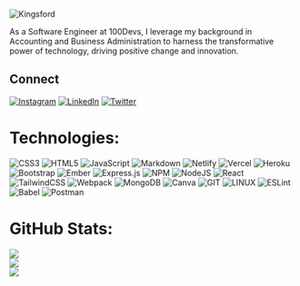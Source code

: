 ![Kingsford](https://github.com/Kwamecody/Kwamecody/assets/111431959/a0ce2268-3e78-4d19-863e-14c823aee6d9)

<p>
As a Software Engineer at 100Devs, I leverage my background in Accounting and Business Administration to harness the transformative power of technology, driving positive change and innovation.
</p>

## Connect
[![Instagram](https://img.shields.io/badge/Instagram-%23E4405F.svg?logo=Instagram&logoColor=white)](https://www.instagram.com/samuel_kingsford_amoah/) [![LinkedIn](https://img.shields.io/badge/LinkedIn-%230077B5.svg?logo=linkedin&logoColor=white)](https://www.linkedin.com/in/kingsford-amoah-71a113253/) [![Twitter](https://img.shields.io/badge/Twitter-%231DA1F2.svg?logo=Twitter&logoColor=white)](https://twitter.com/Kwame_Cody) 

# Technologies:
![CSS3](https://img.shields.io/badge/css3-%231572B6.svg?style=plastic&logo=css3&logoColor=white) ![HTML5](https://img.shields.io/badge/html5-%23E34F26.svg?style=plastic&logo=html5&logoColor=white) ![JavaScript](https://img.shields.io/badge/javascript-%23323330.svg?style=plastic&logo=javascript&logoColor=%23F7DF1E) ![Markdown](https://img.shields.io/badge/markdown-%23000000.svg?style=plastic&logo=markdown&logoColor=white) ![Netlify](https://img.shields.io/badge/netlify-%23000000.svg?style=plastic&logo=netlify&logoColor=#00C7B7) ![Vercel](https://img.shields.io/badge/vercel-%23000000.svg?style=plastic&logo=vercel&logoColor=white) ![Heroku](https://img.shields.io/badge/heroku-%23430098.svg?style=plastic&logo=heroku&logoColor=white) ![Bootstrap](https://img.shields.io/badge/bootstrap-%23563D7C.svg?style=plastic&logo=bootstrap&logoColor=white) ![Ember](https://img.shields.io/badge/ember-1C1E24?style=plastic&logo=ember.js&logoColor=#D04A37) ![Express.js](https://img.shields.io/badge/express.js-%23404d59.svg?style=plastic&logo=express&logoColor=%2361DAFB) ![NPM](https://img.shields.io/badge/NPM-%23000000.svg?style=plastic&logo=npm&logoColor=white) ![NodeJS](https://img.shields.io/badge/node.js-6DA55F?style=plastic&logo=node.js&logoColor=white) ![React](https://img.shields.io/badge/react-%2320232a.svg?style=plastic&logo=react&logoColor=%2361DAFB) ![TailwindCSS](https://img.shields.io/badge/tailwindcss-%2338B2AC.svg?style=plastic&logo=tailwind-css&logoColor=white) ![Webpack](https://img.shields.io/badge/webpack-%238DD6F9.svg?style=plastic&logo=webpack&logoColor=black) ![MongoDB](https://img.shields.io/badge/MongoDB-%234ea94b.svg?style=plastic&logo=mongodb&logoColor=white) ![Canva](https://img.shields.io/badge/Canva-%2300C4CC.svg?style=plastic&logo=Canva&logoColor=white) ![GIT](https://img.shields.io/badge/Git-fc6d26?style=plastic&logo=git&logoColor=white) ![LINUX](https://img.shields.io/badge/Linux-FCC624?style=plastic&logo=linux&logoColor=black) ![ESLint](https://img.shields.io/badge/ESLint-4B3263?style=plastic&logo=eslint&logoColor=white) ![Babel](https://img.shields.io/badge/Babel-F9DC3e?style=plastic&logo=babel&logoColor=black) ![Postman](https://img.shields.io/badge/Postman-FF6C37?style=plastic&logo=postman&logoColor=white)

<!--
### My Projects
<table>
  <tr>
    <td align="center">
      <h3>Utopia Global</h3>
      <a href="https://shorturl.at/osI06" target="blank">![Uploading tic-tac-toe.gif…]()
</a><br>
       This is  a landing page for Utopia Global software consultancy<br>
       <b>Tech: HTML, CSS, Bootstrap, Sass & JavaScript</b>
    </td>
    <td align="center">
      <h3>Tic Tac Toe</h3>
      <a href="https://shorturl.at/quzMQ" target="blank"><img src="./img/tic-tac-toe.gif" width="100%" alt="Tic Tac Toe"></a><br>
      Tic-Tac-Toe game with three modes:two players, Easy AI, and Unbeatable AI <br>
      <b>Tech: HTML, CSS & JavaScript</b>
    </td>
  </tr>
  <tr>
    <td align="center">
      <h3>Weather App</h3>
      <a href="https://shorturl.at/aDOV6" target="blank"><img src="./img/weather-app.gif" width="100%" alt="Weather App"></a><br>
       Web App that display's weather condition of an area.<br>
      <b>Tech: HTML, CSS, JavaScript & API</b>
    </td>
    <td align="center">
      <h3>Manage Team</h3>
      <a href="https://shorturl.at/devBZ" target="blank"><img src="./img/mange-landing-page.gif" width="100%" alt="Manage landing page"></a><br>
       A landing page for software teams planner<br>
      <b>Tech: HTML, CSS, Tailwind & JavaScript</b>
    </td>
  </tr>
</table>

-->

# GitHub Stats:
![](https://github-readme-stats.vercel.app/api?username=kwamecody&theme=dark&hide_border=false&include_all_commits=false&count_private=false)<br/>
![](https://github-readme-streak-stats.herokuapp.com/?user=kwamecody&theme=dark&hide_border=false)<br/>
![](https://github-readme-stats.vercel.app/api/top-langs/?username=kwamecody&theme=dark&hide_border=false&include_all_commits=false&count_private=false&layout=compact)
